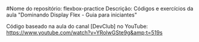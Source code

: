 #Nome do repositório: flexbox-practice
Descrição: Códigos e exercícios da aula "Dominando Display Flex - Guia para iniciantes"

Código baseado na aula do canal [DevClub] no YouTube: https://www.youtube.com/watch?v=YRolwGSte9g&amp;t=519s
